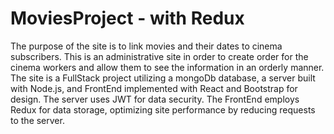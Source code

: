 # MoviesProject - with Redux
The purpose of the site is to link movies and their dates to cinema subscribers. This is an administrative site in order to create order for the cinema workers and allow them to see the information in an orderly manner.
The site is a FullStack project utilizing a mongoDb database, a server built with Node.js, and FrontEnd implemented with React and Bootstrap for design. The server uses JWT for data security. The FrontEnd employs Redux for data storage, optimizing site performance by reducing requests to the server.
